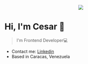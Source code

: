 <div id="header" align="center">
  <img src="https://media-exp1.licdn.com/dms/image/D4D16AQG70f1s904RBw/profile-displaybackgroundimage-shrink_350_1400/0/1670020333652?e=1675296000&v=beta&t=n5kgDtw04EMmBKKunh_ySOy88Shp0hPPdOqUaAKxCv0" />
</div>
<div>
<h1> Hi, I'm Cesar 👋  </h1>
  <blockquote><p>I'm Frontend Developer💻  </p></blockquote>
</div>
<ul>
  <li>Contact me: 
    <a href="https://www.linkedin.com/in/cesar-gorge-a53819236/="> 
     Linkedin
    </a> 
  </li>
  <li>Based in Caracas, Venezuela </li>
</ul>
